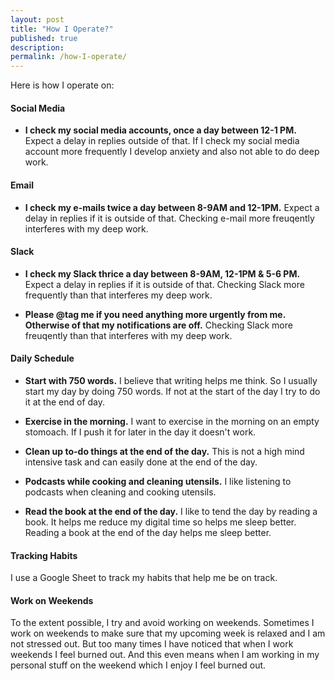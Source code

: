 ```yaml
---
layout: post
title: "How I Operate?"
published: true
description: 
permalink: /how-I-operate/
---
```


Here is how I operate on:


#### **Social Media**

- **I check my social media accounts, once a day between 12-1 PM.** Expect a delay in replies outside of that. If I check my social media account more frequently I develop anxiety and also not able to do deep work. 

#### **Email**

- **I check my e-mails twice a day between 8-9AM and 12-1PM.** Expect a delay in replies if it is outside of that. Checking e-mail more freuqently interferes with my deep work.

#### **Slack**

- **I check my Slack thrice a day between 8-9AM, 12-1PM & 5-6 PM.** Expect a delay in replies if it is outside of that. Checking Slack more frequently than that interferes my deep work.

- **Please @tag me if you need anything more urgently from me. Otherwise of that my notifications are off.** Checking Slack more freuqently than that interferes with my deep work.


#### **Daily Schedule**

- **Start with 750 words.** I believe that writing helps me think. So I usually start my day by doing 750 words. If not at the start of the day I try to do it at the end of day.

- **Exercise in the morning.** I want to exercise in the morning on an empty stomoach. If I push it for later in the day it doesn't work. 

- **Clean up to-do things at the end of the day.** This is not a high mind intensive task and can easily done at the end of the day.

- **Podcasts while cooking and cleaning utensils.** I like listening to podcasts when cleaning and cooking utensils.

- **Read the book at the end of the day.** I like to tend the day by reading a book. It helps me reduce my digital time so helps me sleep better. Reading a book at the end of the day helps me sleep better. 


#### **Tracking Habits**

I use a Google Sheet to track my habits that help me be on track. 


#### **Work on Weekends**

To the extent possible, I try and avoid working on weekends. Sometimes I work on weekends to make sure that my upcoming week is relaxed and I am not stressed out. But too many times I have noticed that when I work weekends I feel burned out. And this even means when I am working in my personal stuff on the weekend which I enjoy I feel burned out. 